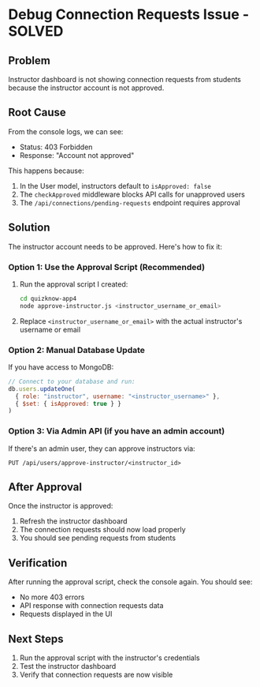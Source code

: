 # Debug Connection Requests Issue - SOLVED

## Problem
Instructor dashboard is not showing connection requests from students because the instructor account is not approved.

## Root Cause
From the console logs, we can see:
- Status: 403 Forbidden
- Response: "Account not approved"

This happens because:
1. In the User model, instructors default to `isApproved: false`
2. The `checkApproved` middleware blocks API calls for unapproved users
3. The `/api/connections/pending-requests` endpoint requires approval

## Solution
The instructor account needs to be approved. Here's how to fix it:

### Option 1: Use the Approval Script (Recommended)
1. Run the approval script I created:
   ```bash
   cd quizknow-app4
   node approve-instructor.js <instructor_username_or_email>
   ```

2. Replace `<instructor_username_or_email>` with the actual instructor's username or email

### Option 2: Manual Database Update
If you have access to MongoDB:
```javascript
// Connect to your database and run:
db.users.updateOne(
  { role: "instructor", username: "<instructor_username>" },
  { $set: { isApproved: true } }
)
```

### Option 3: Via Admin API (if you have an admin account)
If there's an admin user, they can approve instructors via:
```
PUT /api/users/approve-instructor/<instructor_id>
```

## After Approval
Once the instructor is approved:
1. Refresh the instructor dashboard
2. The connection requests should now load properly
3. You should see pending requests from students

## Verification
After running the approval script, check the console again. You should see:
- No more 403 errors
- API response with connection requests data
- Requests displayed in the UI

## Next Steps
1. Run the approval script with the instructor's credentials
2. Test the instructor dashboard
3. Verify that connection requests are now visible
